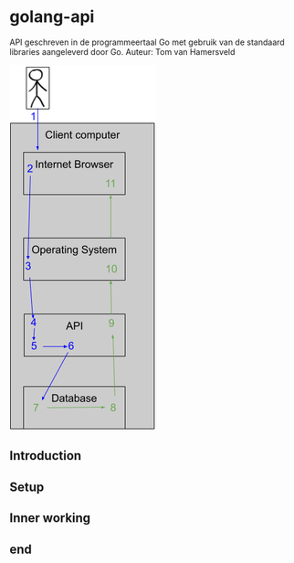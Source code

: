 # golang-api
API geschreven in de programmeertaal Go met gebruik van de standaard libraries aangeleverd door Go.
Auteur: Tom van Hamersveld

![alt text](https://raw.githubusercontent.com/tommahs/golang-api/master/functioneel-api.png?token=AFMV6OLIHODYLHMQCXXUIUC5TR7AS)
## Introduction

## Setup

## Inner working

## end
